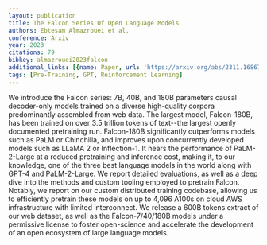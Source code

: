 ```yaml
---
layout: publication
title: The Falcon Series Of Open Language Models
authors: Ebtesam Almazrouei et al.
conference: Arxiv
year: 2023
citations: 79
bibkey: almazrouei2023falcon
additional_links: [{name: Paper, url: 'https://arxiv.org/abs/2311.16867'}]
tags: [Pre-Training, GPT, Reinforcement Learning]
---
```

We introduce the Falcon series: 7B, 40B, and 180B parameters causal
decoder-only models trained on a diverse high-quality corpora predominantly
assembled from web data. The largest model, Falcon-180B, has been trained on
over 3.5 trillion tokens of text--the largest openly documented pretraining
run. Falcon-180B significantly outperforms models such as PaLM or Chinchilla,
and improves upon concurrently developed models such as LLaMA 2 or
Inflection-1. It nears the performance of PaLM-2-Large at a reduced pretraining
and inference cost, making it, to our knowledge, one of the three best language
models in the world along with GPT-4 and PaLM-2-Large. We report detailed
evaluations, as well as a deep dive into the methods and custom tooling
employed to pretrain Falcon. Notably, we report on our custom distributed
training codebase, allowing us to efficiently pretrain these models on up to
4,096 A100s on cloud AWS infrastructure with limited interconnect. We release a
600B tokens extract of our web dataset, as well as the Falcon-7/40/180B models
under a permissive license to foster open-science and accelerate the
development of an open ecosystem of large language models.